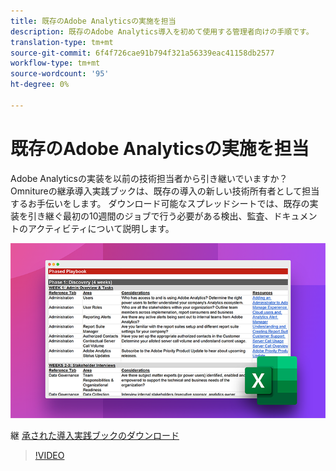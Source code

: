 ```yaml
---
title: 既存のAdobe Analyticsの実施を担当
description: 既存のAdobe Analytics導入を初めて使用する管理者向けの手順です。
translation-type: tm+mt
source-git-commit: 6f4f726cae91b794f321a56339eac41158db2577
workflow-type: tm+mt
source-wordcount: '95'
ht-degree: 0%

---
```



# 既存のAdobe Analyticsの実施を担当

Adobe Analyticsの実装を以前の技術担当者から引き継いでいますか？ Omnitureの継承導入実践ブックは、既存の導入の新しい技術所有者として担当するお手伝いをします。 ダウンロード可能なスプレッドシートでは、既存の実装を引き継ぐ最初の10週間のジョブで行う必要がある検出、監査、ドキュメントのアクティビティについて説明します。

![実践ブック](assets/inherited-impl-playbook.png)

継 [承された導入実践ブックのダウンロード](assets/adobe_analytics_inherited_implementation_playbook.xlsx)

>[!VIDEO](https://video.tv.adobe.com/v/327314/?quality=12&learn=on)

